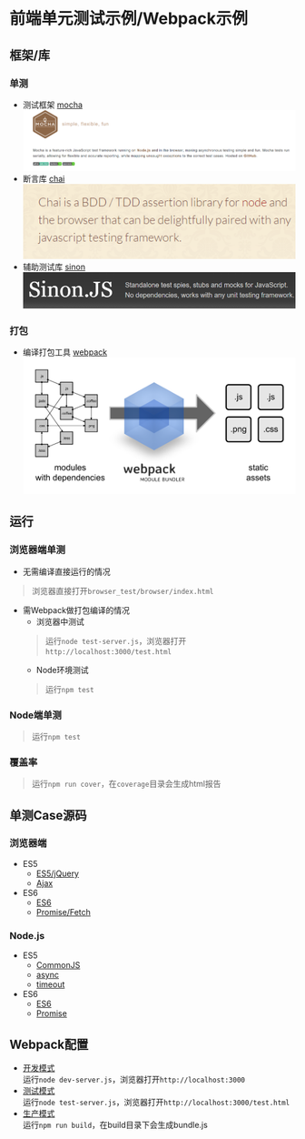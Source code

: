# 前端单元测试示例/Webpack示例

## 框架/库

### 单测
- 测试框架 [mocha](https://mochajs.org/)  
![mocha](assets/mocha.png)
- 断言库 [chai](http://chaijs.com/)  
![chai](assets/chai.png)
- 辅助测试库 [sinon](http://sinonjs.org/)  
![sinon](assets/sinon.png)

### 打包
- 编译打包工具 [webpack](https://webpack.github.io/)  
![Webpack](assets/webpack.png)

## 运行

### 浏览器端单测

- 无需编译直接运行的情况
> 浏览器直接打开`browser_test/browser/index.html`

- 需Webpack做打包编译的情况
  - 浏览器中测试
  > 运行`node test-server.js`，浏览器打开`http://localhost:3000/test.html`
  - Node环境测试
  > 运行`npm test`

### Node端单测
> 运行`npm test`

### 覆盖率
> 运行`npm run cover`，在`coverage`目录会生成html报告


## 单测Case源码

### 浏览器端
- ES5
  - [ES5/jQuery](browser_test/browser/es5.jquery.spec.js)
  - [Ajax](browser_test/browser/ajax.spec.js)
- ES6
  - [ES6](test/browser/index.spec.js)
  - [Promise/Fetch](browser_test/browser/promise.fetch.spec.js)

### Node.js
- ES5
  - [CommonJS](test/node/add.spec.js)
  - [async](test/node/async.spec.js)
  - [timeout](test/node/timeout.spec.js)
- ES6
  - [ES6](test/node/add.spec-es6.js)
  - [Promise](test/node/promise.spec.js)

## Webpack配置

- [开发模式](webpack.config.js)  
运行`node dev-server.js`，浏览器打开`http://localhost:3000`
- [测试模式](webpack.test.config.js)  
运行`node test-server.js`，浏览器打开`http://localhost:3000/test.html`
- [生产模式](webpack.production.config.js)  
运行`npm run build`，在build目录下会生成bundle.js

